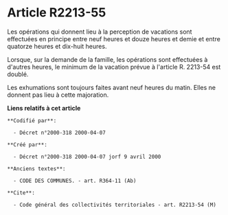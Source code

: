 # Article R2213-55

Les opérations qui donnent lieu à la perception de vacations sont effectuées en principe entre neuf heures et douze heures et
demie et entre quatorze heures et dix-huit heures.

Lorsque, sur la demande de la famille, les opérations sont effectuées à d'autres heures, le minimum de la vacation prévue à
l'article R. 2213-54 est doublé.

Les exhumations sont toujours faites avant neuf heures du matin. Elles ne donnent pas lieu à cette majoration.

**Liens relatifs à cet article**

	**Codifié par**:

	  - Décret n°2000-318 2000-04-07

	**Créé par**:

	  - Décret n°2000-318 2000-04-07 jorf 9 avril 2000

	**Anciens textes**:

	  - CODE DES COMMUNES. - art. R364-11 (Ab)

	**Cite**:

	  - Code général des collectivités territoriales - art. R2213-54 (M)
